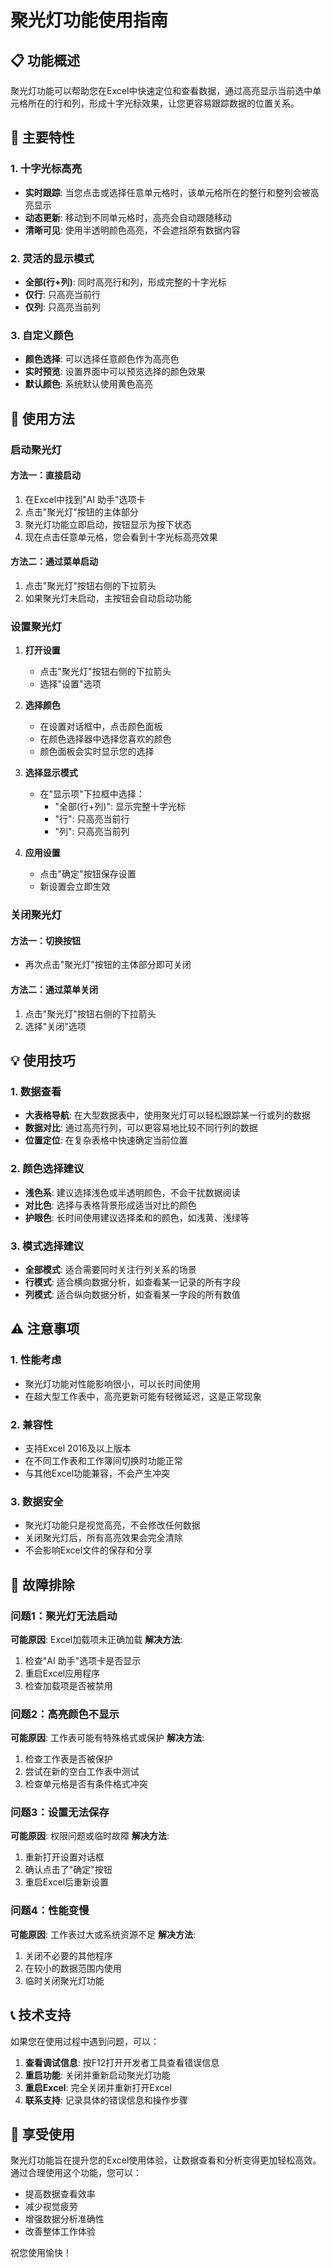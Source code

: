 # 聚光灯功能使用指南

## 📋 功能概述

聚光灯功能可以帮助您在Excel中快速定位和查看数据，通过高亮显示当前选中单元格所在的行和列，形成十字光标效果，让您更容易跟踪数据的位置关系。

## 🎯 主要特性

### 1. 十字光标高亮
- **实时跟踪**: 当您点击或选择任意单元格时，该单元格所在的整行和整列会被高亮显示
- **动态更新**: 移动到不同单元格时，高亮会自动跟随移动
- **清晰可见**: 使用半透明颜色高亮，不会遮挡原有数据内容

### 2. 灵活的显示模式
- **全部(行+列)**: 同时高亮行和列，形成完整的十字光标
- **仅行**: 只高亮当前行
- **仅列**: 只高亮当前列

### 3. 自定义颜色
- **颜色选择**: 可以选择任意颜色作为高亮色
- **实时预览**: 设置界面中可以预览选择的颜色效果
- **默认颜色**: 系统默认使用黄色高亮

## 🚀 使用方法

### 启动聚光灯

#### 方法一：直接启动
1. 在Excel中找到"AI 助手"选项卡
2. 点击"聚光灯"按钮的主体部分
3. 聚光灯功能立即启动，按钮显示为按下状态
4. 现在点击任意单元格，您会看到十字光标高亮效果

#### 方法二：通过菜单启动
1. 点击"聚光灯"按钮右侧的下拉箭头
2. 如果聚光灯未启动，主按钮会自动启动功能

### 设置聚光灯

1. **打开设置**
   - 点击"聚光灯"按钮右侧的下拉箭头
   - 选择"设置"选项

2. **选择颜色**
   - 在设置对话框中，点击颜色面板
   - 在颜色选择器中选择您喜欢的颜色
   - 颜色面板会实时显示您的选择

3. **选择显示模式**
   - 在"显示项"下拉框中选择：
     - "全部(行+列)": 显示完整十字光标
     - "行": 只高亮当前行
     - "列": 只高亮当前列

4. **应用设置**
   - 点击"确定"按钮保存设置
   - 新设置会立即生效

### 关闭聚光灯

#### 方法一：切换按钮
- 再次点击"聚光灯"按钮的主体部分即可关闭

#### 方法二：通过菜单关闭
1. 点击"聚光灯"按钮右侧的下拉箭头
2. 选择"关闭"选项

## 💡 使用技巧

### 1. 数据查看
- **大表格导航**: 在大型数据表中，使用聚光灯可以轻松跟踪某一行或列的数据
- **数据对比**: 通过高亮行列，可以更容易地比较不同行列的数据
- **位置定位**: 在复杂表格中快速确定当前位置

### 2. 颜色选择建议
- **浅色系**: 建议选择浅色或半透明颜色，不会干扰数据阅读
- **对比色**: 选择与表格背景形成适当对比的颜色
- **护眼色**: 长时间使用建议选择柔和的颜色，如浅黄、浅绿等

### 3. 模式选择建议
- **全部模式**: 适合需要同时关注行列关系的场景
- **行模式**: 适合横向数据分析，如查看某一记录的所有字段
- **列模式**: 适合纵向数据分析，如查看某一字段的所有数值

## ⚠️ 注意事项

### 1. 性能考虑
- 聚光灯功能对性能影响很小，可以长时间使用
- 在超大型工作表中，高亮更新可能有轻微延迟，这是正常现象

### 2. 兼容性
- 支持Excel 2016及以上版本
- 在不同工作表和工作簿间切换时功能正常
- 与其他Excel功能兼容，不会产生冲突

### 3. 数据安全
- 聚光灯功能只是视觉高亮，不会修改任何数据
- 关闭聚光灯后，所有高亮效果会完全清除
- 不会影响Excel文件的保存和分享

## 🔧 故障排除

### 问题1：聚光灯无法启动
**可能原因**: Excel加载项未正确加载
**解决方法**: 
1. 检查"AI 助手"选项卡是否显示
2. 重启Excel应用程序
3. 检查加载项是否被禁用

### 问题2：高亮颜色不显示
**可能原因**: 工作表可能有特殊格式或保护
**解决方法**:
1. 检查工作表是否被保护
2. 尝试在新的空白工作表中测试
3. 检查单元格是否有条件格式冲突

### 问题3：设置无法保存
**可能原因**: 权限问题或临时故障
**解决方法**:
1. 重新打开设置对话框
2. 确认点击了"确定"按钮
3. 重启Excel后重新设置

### 问题4：性能变慢
**可能原因**: 工作表过大或系统资源不足
**解决方法**:
1. 关闭不必要的其他程序
2. 在较小的数据范围内使用
3. 临时关闭聚光灯功能

## 📞 技术支持

如果您在使用过程中遇到问题，可以：

1. **查看调试信息**: 按F12打开开发者工具查看错误信息
2. **重启功能**: 关闭并重新启动聚光灯功能
3. **重启Excel**: 完全关闭并重新打开Excel
4. **联系支持**: 记录具体的错误信息和操作步骤

## 🎉 享受使用

聚光灯功能旨在提升您的Excel使用体验，让数据查看和分析变得更加轻松高效。通过合理使用这个功能，您可以：

- 提高数据查看效率
- 减少视觉疲劳
- 增强数据分析准确性
- 改善整体工作体验

祝您使用愉快！